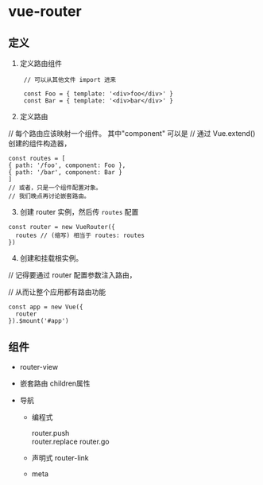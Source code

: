 # vue-router

## 定义

  1. 定义路由组件

          // 可以从其他文件 import 进来

          const Foo = { template: '<div>foo</div>' }
          const Bar = { template: '<div>bar</div>' }

  2. 定义路由

 // 每个路由应该映射一个组件。 其中"component" 可以是
// 通过 Vue.extend() 创建的组件构造器，

    const routes = [
    { path: '/foo', component: Foo },
    { path: '/bar', component: Bar }
    ]
    // 或者，只是一个组件配置对象。
    // 我们晚点再讨论嵌套路由。

  3. 创建 router 实例，然后传 `routes` 配置

    const router = new VueRouter({
      routes // (缩写) 相当于 routes: routes
    })

  4. 创建和挂载根实例。

  // 记得要通过 router 配置参数注入路由，

  // 从而让整个应用都有路由功能

    const app = new Vue({
      router
    }).$mount('#app')


## 组件

* router-view

* 嵌套路由  children属性

* 导航 
  
  * 编程式 
  
      router.push   
      router.replace
      router.go

  * 声明式 router-link

  * meta

